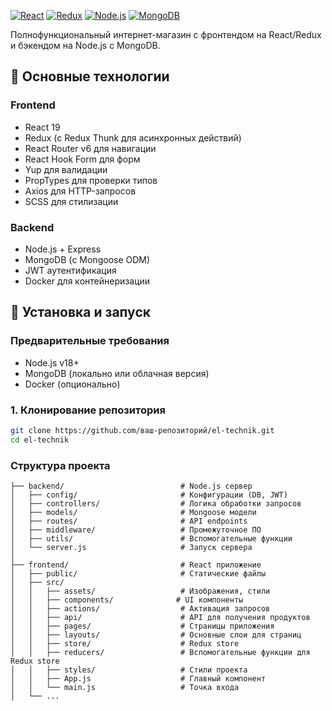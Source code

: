 [![React](https://img.shields.io/badge/React-19.0-blue)](https://reactjs.org)
[![Redux](https://img.shields.io/badge/Redux-4.x-purple)](https://redux.js.org)
[![Node.js](https://img.shields.io/badge/Node.js-18.x-green)](https://nodejs.org)
[![MongoDB](https://img.shields.io/badge/MongoDB-6.x-green)](https://www.mongodb.com)

Полнофункциональный интернет-магазин с фронтендом на React/Redux и бэкендом на Node.js с MongoDB.

## 📌 Основные технологии

### Frontend

-   React 19
-   Redux (с Redux Thunk для асинхронных действий)
-   React Router v6 для навигации
-   React Hook Form для форм
-   Yup для валидации
-   PropTypes для проверки типов
-   Axios для HTTP-запросов
-   SCSS для стилизации

### Backend

-   Node.js + Express
-   MongoDB (с Mongoose ODM)
-   JWT аутентификация
-   Docker для контейнеризации

## 🚀 Установка и запуск

### Предварительные требования

-   Node.js v18+
-   MongoDB (локально или облачная версия)
-   Docker (опционально)

### 1. Клонирование репозитория

```bash
git clone https://github.com/ваш-репозиторий/el-technik.git
cd el-technik
```

### Структура проекта

```
├── backend/                          # Node.js сервер
│   ├── config/                       # Конфигурации (DB, JWT)
│   ├── controllers/                  # Логика обработки запросов
│   ├── models/                       # Mongoose модели
│   ├── routes/                       # API endpoints
│   ├── middleware/                   # Промежуточное ПО
│   ├── utils/                        # Вспомогательные функции
│   └── server.js                     # Запуск сервера
│
├── frontend/                         # React приложение
│   ├── public/                       # Статические файлы
│   ├── src/
│   │   ├── assets/                   # Изображения, стили
│   │   ├── components/              # UI компоненты
│   │   ├── actions/                  # Активация запросов
│   │   ├── api/                      # API для получения продуктов
│   │   ├── pages/                    # Страницы приложения
│   │   ├── layouts/                  # Основные слои для страниц
│   │   ├── store/                    # Redux store
│   │   ├── reducers/                 # Вспомогательные функции для Redux store
│   │   ├── styles/                   # Стили проекта
│   │   ├── App.js                    # Главный компонент
│   │   └── main.js                   # Точка входа
│   └── ...
```
